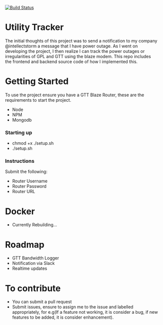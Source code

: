 [![Build Status](https://travis-ci.com/Alien-nick/UtilityNotifier.svg?branch=master)](https://travis-ci.com/Alien-nick/UtilityNotifier)

# Utility Tracker

The initial thoughts of this project was to send a notification to my company @intellectstorm a message that I have power outage. As I went on developing the project, I then realize I can track the power outages or irregularities of GPL and GTT using the blaze modem. This repo includes the frontend and backend source code of how I implemented this.

# Getting Started

To use the project ensure you have a GTT Blaze Router, these are the requirements to start the project.
- Node
- NPM
- Mongodb

### Starting up
- chmod +x ./setup.sh
- ./setup.sh

### Instructions
Submit the following:
- Router Username
- Router Password
- Router URL

# Docker
- Currently Rebuilding...

# Roadmap
- GTT Bandwidth Logger
- Notification via Slack
- Realtime updates

# To contribute
- You can submit a pull request
- Submit issues, ensure to assign me to the issue and labelled appropriately, for e.g(If a feature not working, it is consider a bug, if new features to be added, it is consider enhancement).
